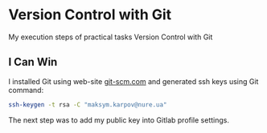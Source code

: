 # Version Control with Git

My execution steps of practical tasks Version Control with Git

## I Can Win

I installed Git using web-site [git-scm.com](https://git-scm.com/book/en/v2/Getting-Started-Installing-Git) and generated ssh keys using Git command:

```bash
ssh-keygen -t rsa -C "maksym.karpov@nure.ua"
```

The next step was to add my public key into Gitlab profile settings.
